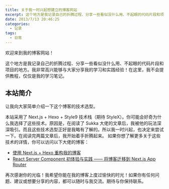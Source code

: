 ```yaml
---
title: 关于我一时兴起想建立的博客网站
excerpt: 这个地方是我记录自己的折腾过程、分享一些看似没什么用、不起眼的代码片段和项目的地方。我非常高兴能够与大家分享我的学习和实践经验！在这里，我不会提供教程，仅仅是我的学习笔记。
date: 2013/7/13 20:46:25
categories:
  - 记录
tags:
  - 日常
---
```


欢迎来到我的博客网站！

这个地方是我记录自己的折腾过程、分享一些看似没什么用、不起眼的代码片段和项目的地方。我非常高兴能够与大家分享我的学习和实践经验！在这里，我不会提供教程，仅仅是我的学习笔记。

## 本站简介

让我向大家简单介绍一下这个博客的技术选型。

本站采用了 Next.js + Hexo + Style9 技术栈（期待 StyleX）。你可能会好奇为什么我选择了这些技术。原因是，在阅读了 Sukka 大佬的文章后，我被他的玩法深深吸引。而且这些技术选型正好是我略有了解的。所以我一时兴起，也决定来尝试一下。在阅读完两篇文章后，我开始着手折腾起来。
如果你想了解更多关于这些技术的详情，你可以访问以下大佬的博客：

- [使用 Next.js + Hexo 重构我的博客](https://blog.skk.moe/post/use-nextjs-and-hexo-to-rebuild-my-blog/)
- [React Server Component 初体验与实践 —— 将博客迁移到 Next.js App Router](https://blog.skk.moe/post/refactor-my-blog-using-nextjs-app-router/)

再次感谢你的光临！我希望你能在我的博客上度过愉快的时光！如果你有任何问题、建议或想要分享的内容，都可以随时与我交流。期待与你保持联系。
